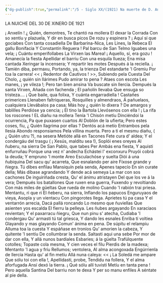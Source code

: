 ```yaml
---
{"dg-publish":true,"permalink":"/5 - Siglo XX/(1921) Na muerte de D. Angel Cifuentes/","tags":["#Siglo_20","a1921","central","Enrique_García-Rendueles","escrito","Gijón","poema"]}
---
```



LA NUICHE DEL 30 DE XINERO DE 1921

¡ Anxelín ! ¿ Quién, demontres, 
Te chantó na mollera 
El dexar la Corrada 
Con so xentíu y plazuela, 
Y dir en busca picos 
De rozu y espinera ? 
¡ Aquí sí que gociabes 
Con tanta cosadiella 
De Barbarina-Nica, 
Les Lines, la Rebeca 
EI gallu Bonifacia 
Y Constantín Reguera ! 
Pal barcu de San Telmo 
Iguabes una vela; 
¡ Cuántu emperifollabes 
La Virxen las Marea!
¡ Aquello, sí,  era gozu !
Amanecía la fiesta
Apellidar el barriu
Con una esquila llueza;
Ena misa cantada
Xeringar la incensera;
Y repartir les motes
Después á la reciella.
¡ Tamién diba, permaxu,
Portando, ya, la trienza
Del estandarte 'l Gremiu
Por toa la carrera!
<< ¡ Redentor de Cautivos ! >>,
Subiendo pela Cuesta
Del Cholo, ¿ quién sin llárimes
Pudo amirar to pena ?
Ataes con escota
Les manes, ¡ ye vileza !;
Pero tan bien ansina
Va buscate sin llercia.
Dempués la santa Virxen,
Añada con fachenda ;
El pañolín llevaba
Que ensuga so tristeza....
¡ Que baile, qua folixa,
Y cuánta engarradiella !
Castañes primerices
Llenaben faltriqueras,
Rosquilles y almendraos,
Á pañuelaos, cualquiera
Llevábalos pa casa;
Más hoy ¿ quién lo dixera ?
De amargos y tablilles
Perdióse ya cencia;
¡ El tino la Bartola
Llevósenos con ella !
¡ La rifa los roscones !
EL diañu na mollera
Tenía 'l Chisón metíu
Dinciéndoi la ocurrencia,
Pa que puxasen cuartos
Al Doblón de la ufierta;
Pero estes coses, fíu,
¿ Quién llagrima por ellas ?
Dentós acá metío
Entrambos pela Ilesia 
Abondo responsiamos 
Pela villina muerta.
Pero a ti el mesmu diañu,
( ¿ Quién utru ?), na sesera
Metióte allá en Tacones
Fete cura d' aldea;
Y el condergáu del trasgu
( ¡ Xesús, malditu sea !),
Soplói enes oreyes
Al ñuberu, na sierra
De San Pablo, que tabes
Per Ambás ena fiesta,
Y aquisti enfurruñau
Porque una vez n' andecha
Echástei l' exconxuru
Pruyói cobrá la deuda;
Y empruno 'l monte Areo
Esculachóse y suelta
Diói á una ñubiquina
Del sacu qu' acarreta,
Que esnalando per aire
Fíxose grande y ñiegra.
Tú dibes enfilau
Mansiquín pela senda,
Apenes tapecío
En sin curate della;
Más díbase agrandando
Y dende acá semeya
La mar con sos cachones
De inguiriñada cresta,
Qu' el ánimu atristayen
Del que los ve á la vera;
Dempués los batallones
Que ruxen ena guerra,
Fuxendo y revoltiando
Con más miles de güeltas
Que rueda de molino
Cuando 'l rabión trai priesa.
Mentantu, ri que ri
El ñeberu, na sierra,
Inflando los papucos
Enguruyaos de vieya,
Asopla y un vientacu
Con pingorotes Ilega.
Aprietes tú pa casa
Y el ventarrón arrecia,
Dacá pallá roncando
Lo mesmo que ñuviellas
Que asienten yos escalda
El fierru la pelleya.
Les ñubes argayando
En xaraciaos revientan;
Y el paxarracu ñiegru,
Que nun pinu s' atecha,
Cudiaba 'l condergau
Qu' armasti tú tal griesca,
Y dando les esnales
Enriba tí voltiea
Glayando y mas glayando
Comun' ánima en pena.
De súpitu el relampiu
Alluma toa la cuesta
Y espáñase en troníos
Qu' amorien la cabeza,
Y quítente 'l sentíu
De collumbrar la senda.
Saltasti aqui una sebe
Por  mor de dar con ella,
Y allá nunos bardiales
Esbaries; á la güelta
Trafúlquente cotolles;
Topaste cola mesma,
Y cien veces el filu
Pierdis de la madexa;
Mentanto 'l agua y fríu
Rellumos; ventolera,
Al alma acongoxada
Engúrrienla de llercia
Hasta qu' al fin metíu
Allá nuna caleya:
<< ¡ La Soledá me ampare
Que sólu toi con ella !,
Apellidasti, probe,
Tendidu na follera,
Y el alma aforfugada
Ansí dexó la tierra.
¡ Qué sólu allí  tuvisti 
Metíu en tanta pena ! 
Pero aquella Santina
Del barriu non te dexa 
Y per so manu enfiles 
A séntate al pie della.